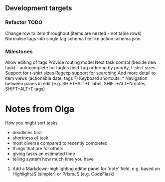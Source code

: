 ## Development targets

### Refactor TODO

Change row to item throughout (items are nested - not table rows)
Normalise tags into single tag schema file like action.schema.json

### Milestones

Allow editing of tags
Provide routing model
Next task control (beside new task)
    - autocomplete for tagIds field
Tag ordering by priority, t-shirt sizes
Support for t-shirt sizes
Regexp support for searching
Add more detail to item views (actionable date, tags ?)
Keyboard shortcuts:
    * Navigation between panes in edit (e.g. SHIFT+ALT+L label, SHIFT+ALT+N notes, SHIFT+ALT+T tags)


# Notes from Olga

How you might sort tasks

* deadlines first
* shortness of task
* most diverse compared to recently completed
* things that are for others
* giving tasks an estimated time
* telling system how much time you have


1. Add a Markdown-highlighting editor panel for 'note' field, e.g. based on HighlightJS (simpler) or PrismJS (e.g. CodeFlask)
